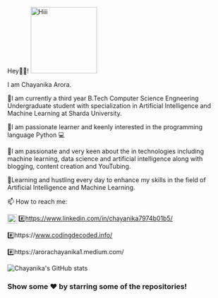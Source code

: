 Hey🙋‍♀!                       <img src="https://i.pinimg.com/originals/cd/e8/c1/cde8c1a1b135687226eeb2585939c72a.gif" width="150px" alt="Hiii" /> 

I am Chayanika Arora.

🚩I am currently a third year B.Tech Computer Science Engneering Undergraduate student with specialization in Artificial Intelligence and Machine Learning at Sharda University.

🚩I am passionate learner and keenly interested in the programming language Python 💻

🚩I am passionate and very keen about the in technologies including machine learning, data science and artificial intelligence along with blogging, content creation and YouTubing. 

🚩Learning and hustling every day to enhance my skills in the field of Artificial Intelligence and Machine Learning. 

📫 How to reach me:

<a href="https://www.linkedin.com/in/chayanika7974b01b5/">
  <img align="left" alt="Chayanika's LinkedIN" width="22px" src="https://raw.githubusercontent.com/peterthehan/peterthehan/master/assets/linkedin.svg" />

#️⃣https://www.linkedin.com/in/chayanika7974b01b5/

#️⃣https://www.codingdecoded.info/

#️⃣https://arorachayanika1.medium.com/

![Chayanika's GitHub stats](https://github-readme-stats.vercel.app/api?username=chayanika840&theme=dark&show_icons=true)

### Show some ❤️ by starring some of the repositories!

